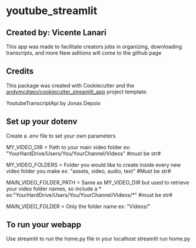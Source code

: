 # youtube_streamlit
## Created by: Vicente Lanari

This app was made to facilitate creators jobs in organizing, downloading transcripts, and more
New aditions will come to the github page

## Credits

This package was created with Cookiecutter and the [andymcdgeo/cookiecutter_streamlit_app](https://github.com/andymcdgeo/cookiecutter-streamlit) project template.

YoutubeTranscriptApi by Jonas Depoix

## Set up your dotenv
Create a .env file to set your own parameters

MY_VIDEO_DIR = Path to your main video folder ex: "YourHardDrive/Users/You/YourChannel/Videos" #must be str#

MY_VIDEO_FOLDERS = Folder you would like to create inside every new video folder you make ex: "assets, video, audio, text" #Must be str#

MAIN_VIDEO_FOLDER_PATH = Same as MY_VIDEO_DIR but used to retrieve your video folder names, so include a * ex:"YourHardDrive/Users/You/YourChannel/Videos/*" #must be str#

MAIN_VIDEO_FOLDER = Only the folder name ex: "Videos/"

## To run your webapp
Use streamlit to run the home.py file in your localhost
streamlit run home.py